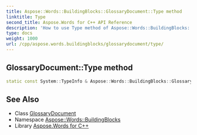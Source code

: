 ```yaml
---
title: Aspose::Words::BuildingBlocks::GlossaryDocument::Type method
linktitle: Type
second_title: Aspose.Words for C++ API Reference
description: 'How to use Type method of Aspose::Words::BuildingBlocks::GlossaryDocument class in C++.'
type: docs
weight: 1000
url: /cpp/aspose.words.buildingblocks/glossarydocument/type/
---
```

## GlossaryDocument::Type method




```cpp
static const System::TypeInfo & Aspose::Words::BuildingBlocks::GlossaryDocument::Type()
```

## See Also

* Class [GlossaryDocument](../)
* Namespace [Aspose::Words::BuildingBlocks](../../)
* Library [Aspose.Words for C++](../../../)
